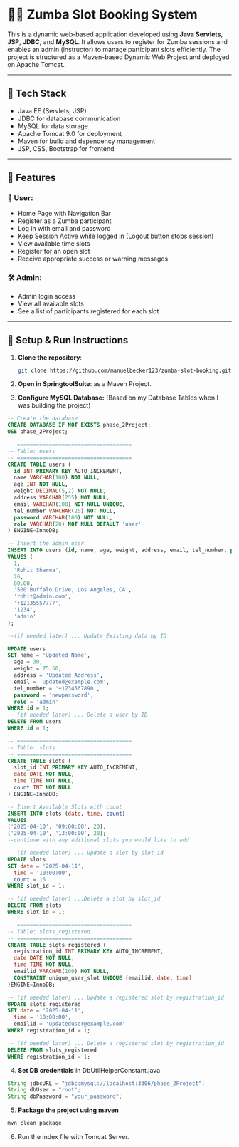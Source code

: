 # 🧘‍♀️ Zumba Slot Booking System

This is a dynamic web-based application developed using **Java Servlets**, **JSP**, **JDBC**, and **MySQL**. It allows users to register for Zumba sessions and enables an admin (instructor) to manage participant slots efficiently. The project is structured as a Maven-based Dynamic Web Project and deployed on Apache Tomcat.

---

## 🔧 Tech Stack

- Java EE (Servlets, JSP)
- JDBC for database communication
- MySQL for data storage
- Apache Tomcat 9.0 for deployment
- Maven for build and dependency management
- JSP, CSS, Bootstrap for frontend

---

## 🎯 Features

### 👥 User:
- Home Page with Navigation Bar
- Register as a Zumba participant
- Log in with email and password
- Keep Session Active while logged in (Logout button stops session)
- View available time slots
- Register for an open slot
- Receive appropriate success or warning messages

### 🛠️ Admin:
- Admin login access
- View all available slots
- See a list of participants registered for each slot

---

## 🚀 Setup & Run Instructions

1. **Clone the repository**:
   ```bash
   git clone https://github.com/manuelbecker123/zumba-slot-booking.git
   ```

2. **Open in SpringtoolSuite**: as a Maven Project.

3. **Configure MySQL Database:** (Based on my Database Tables when I was building the project)
  ```sql
-- Create the database
CREATE DATABASE IF NOT EXISTS phase_2Project;
USE phase_2Project;

-- ====================================
-- Table: users
-- ====================================
CREATE TABLE users (
    id INT PRIMARY KEY AUTO_INCREMENT,
    name VARCHAR(100) NOT NULL,
    age INT NOT NULL,
    weight DECIMAL(5,2) NOT NULL,
    address VARCHAR(255) NOT NULL,
    email VARCHAR(100) NOT NULL UNIQUE,
    tel_number VARCHAR(20) NOT NULL,
    password VARCHAR(100) NOT NULL,
    role VARCHAR(20) NOT NULL DEFAULT 'user'
) ENGINE=InnoDB;

-- Insert the admin user
INSERT INTO users (id, name, age, weight, address, email, tel_number, password, role)
VALUES (
    1,
    'Rohit Sharma',
    26,
    80.00,
    '500 Buffalo Drive, Los Angeles, CA',
    'rohit@admin.com',
    '+12135557777',
    '1234',
    'admin'
);

--(if needed later) ... Update Existing data by ID 

UPDATE users
SET name = 'Updated Name',
    age = 30,
    weight = 75.50,
    address = 'Updated Address',
    email = 'updated@example.com',
    tel_number = '+1234567890',
    password = 'newpassword',
    role = 'admin'
WHERE id = 1;
-- (if needed later) ... Delete a user by ID
DELETE FROM users
WHERE id = 1;

-- ====================================
-- Table: slots
-- ====================================
CREATE TABLE slots (
    slot_id INT PRIMARY KEY AUTO_INCREMENT,
    date DATE NOT NULL,
    time TIME NOT NULL,
    count INT NOT NULL
) ENGINE=InnoDB;

-- Insert Available Slots with count
INSERT INTO slots (date, time, count)
VALUES
  ('2025-04-10', '09:00:00', 20),
  ('2025-04-10', '13:00:00', 20);
--continue with any aditional slots you would like to add

-- (if needed later) ... Update a slot by slot_id 
UPDATE slots
SET date = '2025-04-11',
    time = '10:00:00',
    count = 15
WHERE slot_id = 1;

-- (if needed later) ...Delete a slot by slot_id
DELETE FROM slots
WHERE slot_id = 1;

-- ====================================
-- Table: slots_registered
-- ====================================
CREATE TABLE slots_registered (
    registration_id INT PRIMARY KEY AUTO_INCREMENT,
    date DATE NOT NULL,
    time TIME NOT NULL,
    emailid VARCHAR(100) NOT NULL,
    CONSTRAINT unique_user_slot UNIQUE (emailid, date, time)
)ENGINE=InnoDB;

-- (if needed later) ... Update a registered slot by registration_id
UPDATE slots_registered
SET date = '2025-04-11',
    time = '10:00:00',
    emailid = 'updateduser@example.com'
WHERE registration_id = 1;

-- (if needed later) ... Delete a registered slot by registration_id
DELETE FROM slots_registered
WHERE registration_id = 1;

```


  4. **Set DB credentials** in DbUtilHelperConstant.java
  ```java
  String jdbcURL = "jdbc:mysql://localhost:3306/phase_2Project";
  String dbUser = "root";
  String dbPassword = "your_password";
```
  5.  **Package the project using maven**
  ```bash
  mvn clean package
```

  6. Run the index file with Tomcat Server. 




